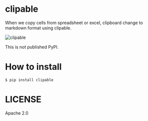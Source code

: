 # clipable
When we copy cells from spreadsheet or excel, clipboard change to markdown format using clipable.

![clipable](https://user-images.githubusercontent.com/14313351/76164147-dc274480-618f-11ea-9e49-9c240a0ad6cb.gif)

This is not published PyPI.

# How to install

```
$ pip install clipable
```

# LICENSE
Apache 2.0